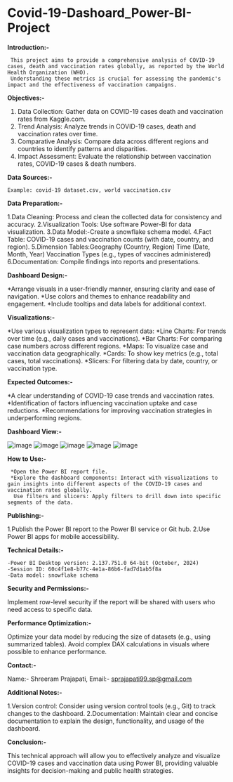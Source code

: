# Covid-19-Dashoard_Power-BI-Project

**Introduction:-**

     This project aims to provide a comprehensive analysis of COVID-19 cases, death and vaccination rates globally, as reported by the World Health Organization (WHO).
     Understanding these metrics is crucial for assessing the pandemic's impact and the effectiveness of vaccination campaigns.
     
**Objectives:-**

1. Data Collection: Gather data on COVID-19 cases death and vaccination rates from Kaggle.com.
2. Trend Analysis: Analyze trends in COVID-19 cases, death and vaccination rates over time.
3. Comparative Analysis: Compare data across different regions and countries to identify patterns and disparities.
4. Impact Assessment: Evaluate the relationship between vaccination rates, COVID-19 cases & death numbers.

**Data Sources:-**

    Example: covid-19 dataset.csv, world vaccination.csv
**Data Preparation:-**

1.Data Cleaning: Process and clean the collected data for consistency and accuracy.
2.Visualization Tools: Use software Power-BI for data visualization.
3.Data Model:-Create a snowflake schema model.
4.Fact Table: COVID-19 cases and vaccination counts (with date, country, and region).
5.Dimension Tables:Geography (Country, Region) Time (Date, Month, Year) Vaccination Types (e.g., types of vaccines administered)
6.Documentation: Compile findings into reports and presentations.

**Dashboard Design:-**

*Arrange visuals in a user-friendly manner, ensuring clarity and ease of navigation.
*Use colors and themes to enhance readability and engagement.
*Include tooltips and data labels for additional context.

**Visualizations:-**

*Use various visualization types to represent data:
*Line Charts: For trends over time (e.g., daily cases and vaccinations).
*Bar Charts: For comparing case numbers across different regions.
*Maps: To visualize case and vaccination data geographically.
*Cards: To show key metrics (e.g., total cases, total vaccinations).
*Slicers: For filtering data by date, country, or vaccination type.

**Expected Outcomes:-**

*A clear understanding of COVID-19 case trends and vaccination rates.
*Identification of factors influencing vaccination uptake and case reductions.
*Recommendations for improving vaccination strategies in underperforming regions.

**Dashboard View:-**

![image](https://github.com/user-attachments/assets/1833b669-7121-4acf-b989-c6dcfcb4aec2)
![image](https://github.com/user-attachments/assets/1f7bbacc-7ccc-4bf0-baf7-0b868b5e89c2)
![image](https://github.com/user-attachments/assets/670fbfb0-7585-4ee8-bcaf-134fa2d738f8)
![image](https://github.com/user-attachments/assets/5aec8107-26a8-4b69-a836-8d4316346d6d)
![image](https://github.com/user-attachments/assets/4a2703fc-6ad3-42be-8303-9c60bab66e1a)

**How to Use:-**

     *Open the Power BI report file.
     *Explore the dashboard components: Interact with visualizations to gain insights into different aspects of the COVID-19 cases and vaccination rates globally.
      Use filters and slicers: Apply filters to drill down into specific segments of the data.

**Publishing:-**

1.Publish the Power BI report to the Power BI service or Git hub.
2.Use Power BI apps for mobile accessibility.

**Technical Details:-**

    -Power BI Desktop version: 2.137.751.0 64-bit (October, 2024)
    -Session ID: 60c4f1e8-b77c-4e1a-86b6-fad7d1ab5f8a
    -Data model: snowflake schema
    
**Security and Permissions:-**

Implement row-level security if the report will be shared with users who need access to specific data.

**Performance Optimization:-**

Optimize your data model by reducing the size of datasets (e.g., using summarized tables).
Avoid complex DAX calculations in visuals where possible to enhance performance.

**Contact:-**

  Name:- Shreeram Prajapati,
  Email:- sprajapati99.sp@gmail.com

**Additional Notes:-**

1.Version control: Consider using version control tools (e.g., Git) to track changes to the dashboard.
2.Documentation: Maintain clear and concise documentation to explain the design, functionality, and usage of the dashboard.

**Conclusion:-**

This technical approach will allow you to effectively analyze and visualize COVID-19 cases and vaccination data using Power BI, providing valuable insights for decision-making and public health strategies.





